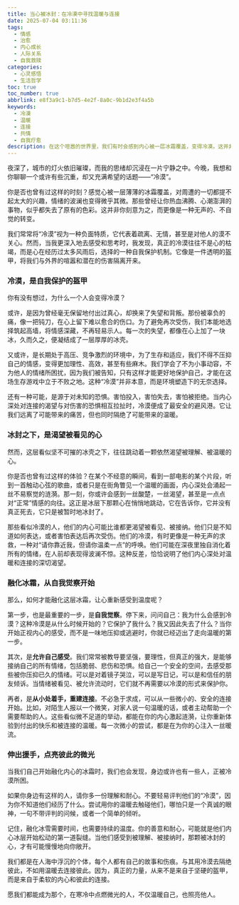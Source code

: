 ```yaml
---
title: 当心被冰封：在冷漠中寻找温暖与连接
date: 2025-07-04 03:11:36
tags:
  - 情感
  - 治愈
  - 内心成长
  - 人际关系
  - 自我救赎
categories:
  - 心灵感悟
  - 生活哲学
toc: true
toc_number: true
abbrlink: e8f3a9c1-b7d5-4e2f-8a0c-9b1d2e3f4a5b
keywords:
  - 冷漠
  - 温暖
  - 连接
  - 共情
  - 自我疗愈
description: 在这个喧嚣的世界里，我们有时会感到内心被一层冰霜覆盖，变得冷漠。这并非本意，而是生活给予的印记。本文将深入探讨冷漠背后的深层原因，揭示其作为自我保护的机制，并温柔地引导我们如何融化内心的坚冰，重新找回与世界的温暖连接，以及如何用爱与理解去触碰那些看似冰冷的心灵。这是一场关于自我疗愈与共情之旅，愿我们都能在其中找到属于自己的光亮。
---
```


夜深了，城市的灯火依旧璀璨，而我的思绪却沉浸在一片宁静之中。今晚，我想和你聊聊一个或许有些沉重，却又充满希望的话题——“冷漠”。

你是否也曾有过这样的时刻？感觉心被一层薄薄的冰霜覆盖，对周遭的一切都提不起太大的兴趣，情绪的波澜也变得微乎其微。那些曾经让你热血沸腾、心潮澎湃的事物，似乎都失去了原有的色彩。这并非你刻意为之，而更像是一种无声的、不自觉的转变。

我们常常将“冷漠”视为一种负面特质，它代表着疏离、无情，甚至是对他人的漠不关心。然而，当我更深入地去感受和思考时，我发现，真正的冷漠往往不是心的枯竭，而是心在经历过太多风雨后，选择的一种自我保护机制。它像是一件透明的盔甲，将我们与外界的喧嚣和潜在的伤害隔离开来。

### 冷漠，是自我保护的盔甲

你有没有想过，为什么一个人会变得冷漠？

或许，是因为曾经毫无保留地付出过真心，却换来了失望和背叛。那份被辜负的痛，像一把钝刀，在心上留下难以愈合的伤口。为了避免再次受伤，我们本能地选择筑起高墙，将情感深藏，不再轻易示人。每一次的失望，都像在心上加了一块冰，久而久之，便凝结成了一层厚厚的冰壳。

又或许，是长期处于高压、竞争激烈的环境中，为了生存和适应，我们不得不压抑自己的情感，变得更加理性、高效，甚至有些麻木。我们学会了不为小事动容，不为他人的情绪所困扰，因为我们被告知，只有这样才能更好地保护自己，才能在这场生存游戏中立于不败之地。这种“冷漠”并非本意，而是环境塑造下的无奈选择。

还有一种可能，是源于对未知的恐惧。害怕投入，害怕失去，害怕被拒绝。当内心深处对连接的渴望与对伤害的恐惧相互拉扯时，冷漠便成了最安全的避风港。它让我们远离了可能带来的痛苦，但也同时隔绝了可能带来的温暖。

### 冰封之下，是渴望被看见的心

然而，这层看似坚不可摧的冰壳之下，往往跳动着一颗依然渴望被理解、被温暖的心。

你是否也曾有过这样的体验？在某个不经意的瞬间，看到一部电影的某个片段，听到一首触动心弦的歌曲，或者只是在街角瞥见一个温暖的画面，内心深处会涌起一丝不易察觉的涟漪。那一刻，你或许会感到一丝酸楚，一丝渴望，甚至是一点点对“正常”情感的向往。这正是冰层下那颗心在悄悄地跳动，它在告诉你，它并没有真正死去，它只是被暂时地冰封了。

那些看似冷漠的人，他们的内心可能比谁都更渴望被看见、被接纳。他们只是不知道如何表达，或者害怕表达后再次受伤。他们的冷漠，有时更像是一种无声的求救，一种对“请你靠近我，但请你温柔一点”的呼唤。他们可能在深夜里独自消化着所有的情绪，在人前却表现得波澜不惊。这种反差，恰恰说明了他们内心深处对温暖和连接的深切渴望。

### 融化冰霜，从自我觉察开始

那么，如何才能融化这层冰霜，让心重新感受到温度呢？

第一步，也是最重要的一步，是**自我觉察**。停下来，问问自己：我为什么会感到冷漠？这种冷漠是从什么时候开始的？它保护了我什么？我又因此失去了什么？当你开始正视内心的感受，而不是一味地压抑或逃避时，你就已经迈出了走向温暖的第一步。

其次，是**允许自己感受**。我们常常被教导要坚强，要理性，但真正的强大，是能够接纳自己的所有情绪，包括脆弱、悲伤和恐惧。给自己一个安全的空间，去感受那些被你压抑已久的情绪。可以是对着镜子哭泣，可以是写日记，可以是和信任的朋友倾诉。当情绪被看见、被允许流动时，它们就不再需要以冷漠的形式来保护你。

再者，是**从小处着手，重建连接**。不必急于求成，可以从一些微小的、安全的连接开始。比如，对陌生人报以一个微笑，对家人说一句温暖的话，或者主动帮助一个需要帮助的人。这些看似微不足道的举动，都能在你的内心激起涟漪，让你重新体验到付出的快乐和被连接的温暖。每一次微小的尝试，都是在为你的心注入一丝暖流。

### 伸出援手，点亮彼此的微光

当我们自己开始融化内心的冰霜时，我们也会发现，身边或许也有一些人，正被冷漠所困。

如果你身边有这样的人，请你多一份理解和耐心。不要轻易评判他们的“冷漠”，因为你不知道他们经历了什么。尝试用你的温暖去触碰他们，哪怕只是一个真诚的眼神，一句不带评判的问候，或者一个简单的倾听。

记住，融化冰雪需要时间，也需要持续的温度。你的善意和耐心，可能就是他们内心冰层开始松动的第一道裂缝。当他们感受到被理解、被接纳时，那颗被冰封的心，才有可能慢慢地向你敞开。

我们都是在人海中浮沉的个体，每个人都有自己的故事和伤痕。与其用冷漠去隔绝彼此，不如用温暖去连接彼此。因为，真正的力量，从来不是来自于坚硬的盔甲，而是来自于柔软的内心和彼此的连接。

愿我们都能成为那个，在寒冷中点燃微光的人，不仅温暖自己，也照亮他人。